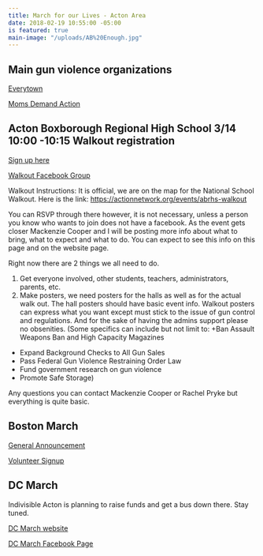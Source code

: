 ```yaml
---
title: March for our Lives - Acton Area
date: 2018-02-19 10:55:00 -05:00
is featured: true
main-image: "/uploads/AB%20Enough.jpg"
---
```


## Main gun violence organizations
[Everytown](http://everytown.org/)

[Moms Demand Action](https://momsdemandaction.org/)

## Acton Boxborough Regional High School 3/14 10:00 -10:15 Walkout registration
[Sign up here](https://actionnetwork.org/events/abrhs-walkout)

[Walkout Facebook Group](https://www.facebook.com/groups/169793903805492)

Walkout Instructions:
It is official, we are on the map for the National School Walkout. Here is the link: https://actionnetwork.org/events/abrhs-walkout

You can RSVP through there however, it is not necessary, unless a person you know who wants to join does not have a facebook. As the event gets closer Mackenzie Cooper and I will be posting more info about what to bring, what to expect and what to do. You can expect to see this info on this page and on the website page.

Right now there are 2 things we all need to do.

1) Get everyone involved, other students, teachers, administrators, parents, etc.
2) Make posters, we need posters for the halls as well as for the actual walk out. The hall posters should have basic event info. Walkout posters can express what you want except must stick to the issue of gun control and regulations. And for the sake of having the admins support please no obsenities. (Some specifics can include but not limit to: 
+Ban Assault Weapons Ban and High Capacity Magazines
+ Expand Background Checks to All Gun Sales
+ Pass Federal Gun Violence Restraining Order Law
+ Fund government research on gun violence
+ Promote Safe Storage)

Any questions you can contact Mackenzie Cooper or Rachel Pryke but everything is quite basic.

## Boston March
[General Announcement](https://www.facebook.com/events/1607397545975790/)

[Volunteer Signup](https://actionnetwork.org/events/abrhs-walkout)

## DC March
Indivisible Acton is planning to raise funds and get a bus down there. Stay tuned.

[DC March website](https://www.marchforourlives.com)

[DC March Facebook Page](https://www.facebook.com/events/328400457654324/)

